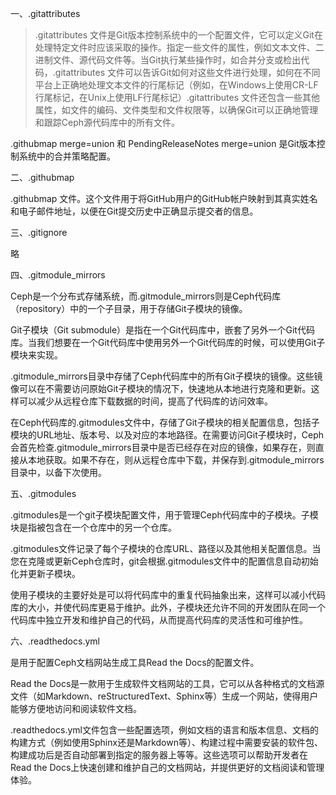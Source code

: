 一、.gitattributes

> .gitattributes 文件是Git版本控制系统中的一个配置文件，它可以定义Git在处理特定文件时应该采取的操作。指定一些文件的属性，例如文本文件、二进制文件、源代码文件等。当Git执行某些操作时，如合并分支或检出代码，.gitattributes 文件可以告诉Git如何对这些文件进行处理，如何在不同平台上正确地处理文本文件的行尾标记（例如，在Windows上使用CR-LF行尾标记，在Unix上使用LF行尾标记）.gitattributes 文件还包含一些其他属性，如文件的编码、文件类型和文件权限等，以确保Git可以正确地管理和跟踪Ceph源代码库中的所有文件。


.githubmap merge=union 和 PendingReleaseNotes merge=union 是Git版本控制系统中的合并策略配置。

二、.githubmap

.githubmap 文件。这个文件用于将GitHub用户的GitHub帐户映射到其真实姓名和电子邮件地址，以便在Git提交历史中正确显示提交者的信息。

三、.gitignore

略

四、.gitmodule_mirrors

Ceph是一个分布式存储系统，而.gitmodule_mirrors则是Ceph代码库（repository）中的一个子目录，用于存储Git子模块的镜像。

Git子模块（Git submodule）是指在一个Git代码库中，嵌套了另外一个Git代码库。当我们想要在一个Git代码库中使用另外一个Git代码库的时候，可以使用Git子模块来实现。

.gitmodule_mirrors目录中存储了Ceph代码库中的所有Git子模块的镜像。这些镜像可以在不需要访问原始Git子模块的情况下，快速地从本地进行克隆和更新。这样可以减少从远程仓库下载数据的时间，提高了代码库的访问效率。

在Ceph代码库的.gitmodules文件中，存储了Git子模块的相关配置信息，包括子模块的URL地址、版本号、以及对应的本地路径。在需要访问Git子模块时，Ceph会首先检查.gitmodule_mirrors目录中是否已经存在对应的镜像，如果存在，则直接从本地获取。如果不存在，则从远程仓库中下载，并保存到.gitmodule_mirrors目录中，以备下次使用。

五、.gitmodules

.gitmodules是一个git子模块配置文件，用于管理Ceph代码库中的子模块。子模块是指被包含在一个仓库中的另一个仓库。

.gitmodules文件记录了每个子模块的仓库URL、路径以及其他相关配置信息。当您在克隆或更新Ceph仓库时，git会根据.gitmodules文件中的配置信息自动初始化并更新子模块。

使用子模块的主要好处是可以将代码库中的重复代码抽象出来，这样可以减小代码库的大小，并使代码库更易于维护。此外，子模块还允许不同的开发团队在同一个代码库中独立开发和维护自己的代码，从而提高代码库的灵活性和可维护性。

六、.readthedocs.yml

是用于配置Ceph文档网站生成工具Read the Docs的配置文件。

Read the Docs是一款用于生成软件文档网站的工具，它可以从各种格式的文档源文件（如Markdown、reStructuredText、Sphinx等）生成一个网站，使得用户能够方便地访问和阅读软件文档。

.readthedocs.yml文件包含一些配置选项，例如文档的语言和版本信息、文档的构建方式（例如使用Sphinx还是Markdown等）、构建过程中需要安装的软件包、构建成功后是否自动部署到指定的服务器上等等。这些选项可以帮助开发者在Read the Docs上快速创建和维护自己的文档网站，并提供更好的文档阅读和管理体验。